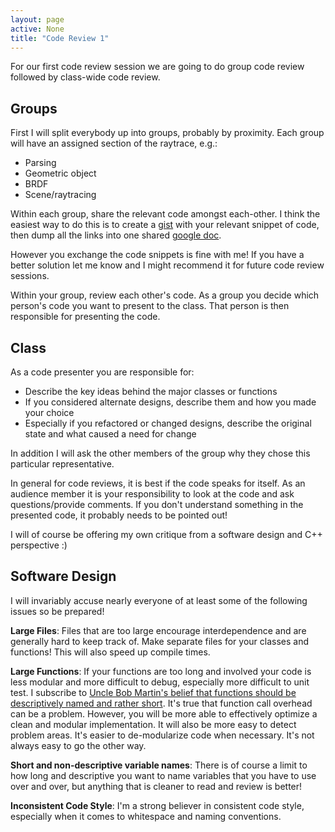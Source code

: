 ```yaml
---
layout: page
active: None
title: "Code Review 1"
---
```


For our first code review session we are going to do group code review followed by class-wide code review.



## Groups

First I will split everybody up into groups, probably by proximity.
Each group will have an assigned section of the raytrace, e.g.:

* Parsing
* Geometric object
* BRDF
* Scene/raytracing

Within each group, share the relevant code amongst each-other.
I think the easiest way to do this is to create a [gist](https://gist.github.com/) with your relevant snippet of code,
then dump all the links into one shared [google doc](https://docs.google.com/).

However you exchange the code snippets is fine with me!
If you have a better solution let me know and I might recommend it for future code review sessions.

Within your group, review each other's code.
As a group you decide which person's code you want to present to the class.
That person is then responsible for presenting the code.



## Class

As a code presenter you are responsible for:

* Describe the key ideas behind the major classes or functions
* If you considered alternate designs, describe them and how you made your choice
* Especially if you refactored or changed designs, describe the original state and what caused a need for change

In addition I will ask the other members of the group why they chose this particular representative.

In general for code reviews, it is best if the code speaks for itself.
As an audience member it is your responsibility to look at the code and ask questions/provide comments.
If you don't understand something in the presented code, it probably needs to be pointed out!

I will of course be offering my own critique from a software design and C++ perspective :)



## Software Design

I will invariably accuse nearly everyone of at least some of the following issues so be prepared!

**Large Files**: Files that are too large encourage interdependence and are generally hard to keep track of.
Make separate files for your classes and functions!
This will also speed up compile times.

**Large Functions**: If your functions are too long and involved your code is less modular and more difficult to debug,
especially more difficult to unit test.
I subscribe to [Uncle Bob Martin's belief that functions should be descriptively named and rather short](https://vimeo.com/12643301).
It's true that function call overhead can be a problem.
However, you will be more able to effectively optimize a clean and modular implementation.
It will also be more easy to detect problem areas.
It's easier to de-modularize code when necessary.
It's not always easy to go the other way.

**Short and non-descriptive variable names**: There is of course a limit to how long and descriptive you want to name variables that you have to use over and over,
but anything that is cleaner to read and review is better!

**Inconsistent Code Style**: I'm a strong believer in consistent code style, especially when it comes to whitespace and naming conventions.
